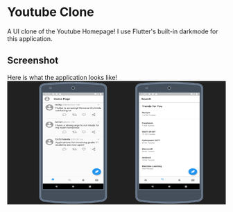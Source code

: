 # Youtube Clone

A UI clone of the Youtube Homepage! I use Flutter's built-in darkmode for this application.

## Screenshot

Here is what the application looks like!
![App Screenshot](https://github.com/eRuaro/Twitter-Clone/blob/main/Screenshot/Twitter.png)
